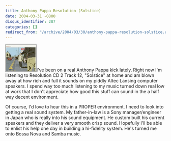 ```yaml
---
title: Anthony Pappa Resolution (Solstice)
date: 2004-03-31 -0800
disqus_identifier: 287
categories: []
redirect_from: "/archive/2004/03/30/anthony-pappa-resolution-solstice.aspx/"
---
```


![](/images/AnthonyPappaResolution.jpg)I've been on a real Anthony Pappa
kick lately. Right now I'm listening to Resolution CD 2 Track 12,
"Solstice" at home and am blown away at how rich and full it sounds on
my piddly Altec Lansing computer speakers. I spend way too much
listening to my music turned down real low at work that I don't
appreciate how good this stuff can sound in the a half way decent
environment.

Of course, I'd love to hear this in a PROPER environment. I need to look
into getting a real sound system. My father-in-law is a Sony
manager/engineer in Japan who is really into his sound equipment. He
custom built his current speakers and they deliver a very smooth crisp
sound. Hopefully I'll be able to enlist his help one day in building a
hi-fidelity system. He's turned me onto Bossa Nova and Samba music.

